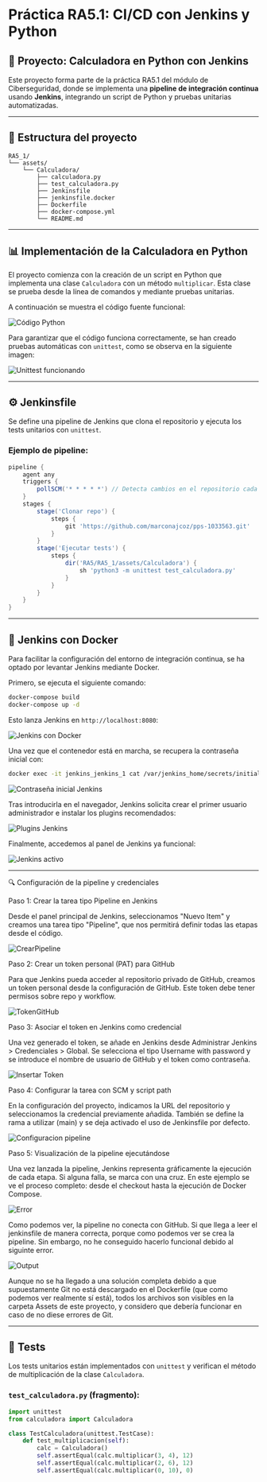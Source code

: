 # Práctica RA5.1: CI/CD con Jenkins y Python

## 🔪 Proyecto: Calculadora en Python con Jenkins

Este proyecto forma parte de la práctica RA5.1 del módulo de Ciberseguridad, donde se implementa una **pipeline de integración continua** usando **Jenkins**, integrando un script de Python y pruebas unitarias automatizadas.

---

## 📁 Estructura del proyecto

```
RA5_1/
└── assets/
    └── Calculadora/
        ├── calculadora.py
        ├── test_calculadora.py
        ├── Jenkinsfile
        ├── jenkinsfile.docker
        ├── Dockerfile
        ├── docker-compose.yml
        └── README.md
```

---

## 📊 Implementación de la Calculadora en Python

El proyecto comienza con la creación de un script en Python que implementa una clase `Calculadora` con un método `multiplicar`. Esta clase se prueba desde la línea de comandos y mediante pruebas unitarias.

A continuación se muestra el código fuente funcional:

![Código Python](https://github.com/marconajcoz/pps-1033563/raw/main/RA5/RA5_1/assets/Imagenes/1-Calculadora.PNG)

Para garantizar que el código funciona correctamente, se han creado pruebas automáticas con `unittest`, como se observa en la siguiente imagen:

![Unittest funcionando](https://github.com/marconajcoz/pps-1033563/raw/main/RA5/RA5_1/assets/Imagenes/2-UniTest.PNG)

---

## ⚙️ Jenkinsfile

Se define una pipeline de Jenkins que clona el repositorio y ejecuta los tests unitarios con `unittest`.

### Ejemplo de pipeline:

```groovy
pipeline {
    agent any
    triggers {
        pollSCM('* * * * *') // Detecta cambios en el repositorio cada minuto
    }
    stages {
        stage('Clonar repo') {
            steps {
                git 'https://github.com/marconajcoz/pps-1033563.git'
            }
        }
        stage('Ejecutar tests') {
            steps {
                dir('RA5/RA5_1/assets/Calculadora') {
                    sh 'python3 -m unittest test_calculadora.py'
                }
            }
        }
    }
}
```

---

## 🚣 Jenkins con Docker

Para facilitar la configuración del entorno de integración continua, se ha optado por levantar Jenkins mediante Docker.

Primero, se ejecuta el siguiente comando:

```bash
docker-compose build
docker-compose up -d
```

Esto lanza Jenkins en `http://localhost:8080`:

![Jenkins con Docker](https://github.com/marconajcoz/pps-1033563/raw/main/RA5/RA5_1/assets/Imagenes/3-PuestaEnMarcha.PNG)

Una vez que el contenedor está en marcha, se recupera la contraseña inicial con:

```bash
docker exec -it jenkins_jenkins_1 cat /var/jenkins_home/secrets/initialAdminPassword
```

![Contraseña inicial Jenkins](https://github.com/marconajcoz/pps-1033563/raw/main/RA5/RA5_1/assets/Imagenes/4-ContraseñaTemporal.PNG)

Tras introducirla en el navegador, Jenkins solicita crear el primer usuario administrador e instalar los plugins recomendados:

![Plugins Jenkins](https://github.com/marconajcoz/pps-1033563/raw/main/RA5/RA5_1/assets/Imagenes/5-InstalarPlugins.PNG)

Finalmente, accedemos al panel de Jenkins ya funcional:

![Jenkins activo](https://github.com/marconajcoz/pps-1033563/raw/main/RA5/RA5_1/assets/Imagenes/6-JenkinsActivo.PNG)

---

🔍 Configuración de la pipeline y credenciales

Paso 1: Crear la tarea tipo Pipeline en Jenkins

Desde el panel principal de Jenkins, seleccionamos "Nuevo Item" y creamos una tarea tipo "Pipeline", que nos permitirá definir todas las etapas desde el código.

![CrearPipeline](https://github.com/marconajcoz/pps-1033563/raw/main/RA5/RA5_1/assets/Imagenes/7-CrearPipeline.PNG)

Paso 2: Crear un token personal (PAT) para GitHub

Para que Jenkins pueda acceder al repositorio privado de GitHub, creamos un token personal desde la configuración de GitHub. Este token debe tener permisos sobre repo y workflow.

![TokenGitHub](https://github.com/marconajcoz/pps-1033563/raw/main/RA5/RA5_1/assets/Imagenes/8-TokenGitHub.PNG)

Paso 3: Asociar el token en Jenkins como credencial

Una vez generado el token, se añade en Jenkins desde Administrar Jenkins > Credenciales > Global. Se selecciona el tipo Username with password y se introduce el nombre de usuario de GitHub y el token como contraseña.

![Insertar Token](https://github.com/marconajcoz/pps-1033563/raw/main/RA5/RA5_1/assets/Imagenes/9-PonerToken.PNG)

Paso 4: Configurar la tarea con SCM y script path

En la configuración del proyecto, indicamos la URL del repositorio y seleccionamos la credencial previamente añadida. También se define la rama a utilizar (main) y se deja activado el uso de Jenkinsfile por defecto.

![Configuracion pipeline](https://github.com/marconajcoz/pps-1033563/raw/main/RA5/RA5_1/assets/Imagenes/10-Configuracion.PNG)

Paso 5: Visualización de la pipeline ejecutándose

Una vez lanzada la pipeline, Jenkins representa gráficamente la ejecución de cada etapa. Si alguna falla, se marca con una cruz. En este ejemplo se ve el proceso completo: desde el checkout hasta la ejecución de Docker Compose.

![Error](https://github.com/marconajcoz/pps-1033563/raw/main/RA5/RA5_1/assets/Imagenes/11-Error.PNG)

Como podemos ver, la pipeline no conecta con GitHub. Si que llega a leer el jenkinsfile de manera correcta, porque como podemos ver se crea la pipeline. Sin embargo, no he conseguido hacerlo funcional debido al siguinte error.

![Output](https://github.com/marconajcoz/pps-1033563/raw/main/RA5/RA5_1/assets/Imagenes/12-Output.PNG)

Aunque no se ha llegado a una solución completa debido a que supuestamente Git no está descargado en el Dockerfile (que como podemos ver realmente sí está), todos los archivos son visibles en la carpeta Assets de este proyecto, y considero que debería funcionar en caso de no diese errores de Git.

---

## 🔬 Tests

Los tests unitarios están implementados con `unittest` y verifican el método de multiplicación de la clase `Calculadora`.

### `test_calculadora.py` (fragmento):

```python
import unittest
from calculadora import Calculadora

class TestCalculadora(unittest.TestCase):
    def test_multiplicacion(self):
        calc = Calculadora()
        self.assertEqual(calc.multiplicar(3, 4), 12)
        self.assertEqual(calc.multiplicar(2, 6), 12)
        self.assertEqual(calc.multiplicar(0, 10), 0)
```
